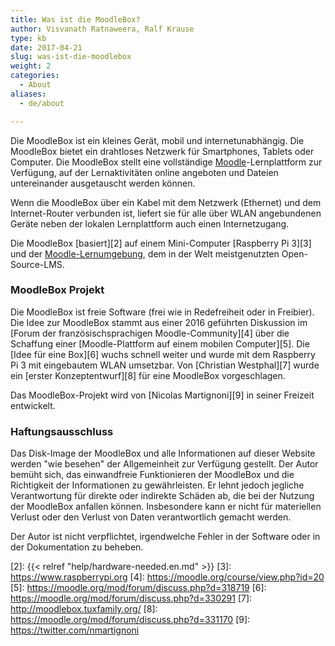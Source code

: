 ```yaml
---
title: Was ist die MoodleBox?
author: Visvanath Ratnaweera, Ralf Krause
type: kb
date: 2017-04-21
slug: was-ist-die-moodlebox
weight: 2
categories:
  - About
aliases:
  - de/about

---
```

Die MoodleBox ist ein kleines Gerät, mobil und internetunabhängig. Die MoodleBox bietet ein drahtloses Netzwerk für Smartphones, Tablets oder Computer. Die MoodleBox stellt eine vollständige [Moodle][1]-Lernplattform zur Verfügung, auf der Lernaktivitäten online angeboten und Dateien untereinander ausgetauscht werden können.

Wenn die MoodleBox über ein Kabel mit dem Netzwerk (Ethernet) und dem Internet-Router verbunden ist, liefert sie für alle über WLAN angebundenen Geräte neben der lokalen Lernplattform auch einen Internetzugang.

Die MoodleBox [basiert][2] auf einem Mini-Computer [Raspberry Pi 3][3] und der [Moodle-Lernumgebung][1], dem in der Welt meistgenutzten Open-Source-LMS.


### MoodleBox Projekt

Die MoodleBox ist freie Software (frei wie in Redefreiheit oder in Freibier). Die Idee zur MoodleBox stammt aus einer 2016 geführten Diskussion im [Forum der französischsprachigen Moodle-Community][4] über die Schaffung einer [Moodle-Plattform auf einem mobilen Computer][5]. Die [Idee für eine Box][6] wuchs schnell weiter und wurde mit dem Raspberry Pi 3 mit eingebautem WLAN umsetzbar. Von [Christian Westphal][7] wurde ein [erster Konzeptentwurf][8] für eine MoodleBox vorgeschlagen.

Das MoodleBox-Projekt wird von [Nicolas Martignoni][9] in seiner Freizeit entwickelt.


### Haftungsausschluss

Das Disk-Image der MoodleBox und alle Informationen auf dieser Website werden "wie besehen" der Allgemeinheit zur Verfügung gestellt. Der Autor bemüht sich, das einwandfreie Funktionieren der MoodleBox und die Richtigkeit der Informationen zu gewährleisten. Er lehnt jedoch jegliche Verantwortung für direkte oder indirekte Schäden ab, die bei der Nutzung der MoodleBox anfallen können. Insbesondere kann er nicht für materiellen Verlust oder den Verlust von Daten verantwortlich gemacht werden.

Der Autor ist nicht verpflichtet, irgendwelche Fehler in der Software oder in der Dokumentation zu beheben.

 [1]: https://moodle.org
 [2]: {{< relref "help/hardware-needed.en.md" >}}
 [3]: https://www.raspberrypi.org
 [4]: https://moodle.org/course/view.php?id=20
 [5]: https://moodle.org/mod/forum/discuss.php?d=318719
 [6]: https://moodle.org/mod/forum/discuss.php?d=330291
 [7]: http://moodlebox.tuxfamily.org/
 [8]: https://moodle.org/mod/forum/discuss.php?d=331170
 [9]: https://twitter.com/nmartignoni

